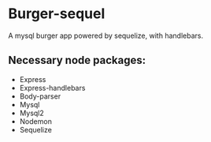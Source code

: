# Burger-sequel
A mysql burger app powered by sequelize, with handlebars.

## Necessary node packages:
* Express
* Express-handlebars
* Body-parser
* Mysql
* Mysql2
* Nodemon
* Sequelize

